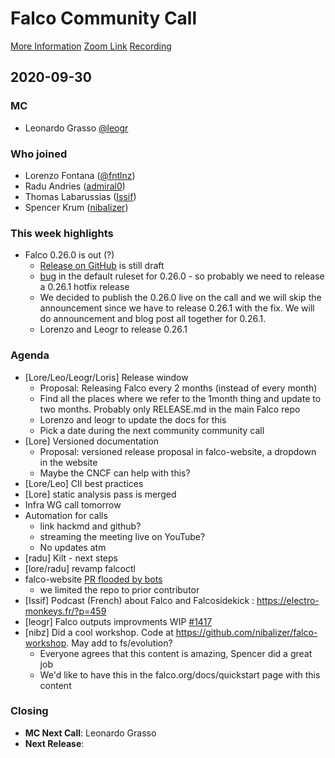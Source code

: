 # Falco Community Call

[More Information](https://github.com/falcosecurity/community)
[Zoom Link](https://zoom.us/my/cncffalcoproject)
[Recording](https://)

## 2020-09-30

### MC

- Leonardo Grasso [@leogr](https://github.com/leogr)
 
### Who joined

- Lorenzo Fontana ([@fntlnz](https://github.com/fntlnz))
- Radu Andries ([admiral0](https://github.com/admiral0))
- Thomas Labarussias ([Issif](https://github.com/Issif))
- Spencer Krum ([nibalizer](https://github.com/nibalizer))

### This week highlights

- Falco 0.26.0 is out (?)
    - [Release on GitHub](https://github.com/falcosecurity/falco/releases) is still draft
    - [bug](https://github.com/falcosecurity/falco/issues/1418) in the default ruleset for 0.26.0 - so probably we need to release a 0.26.1 hotfix release
    - We decided to publish the 0.26.0 live on the call and we will skip the announcement since we have to release 0.26.1 with the fix. We will do announcement and blog post all together for 0.26.1.
    - Lorenzo and Leogr to release 0.26.1

### Agenda

- [Lore/Leo/Leogr/Loris] Release window
    - Proposal: Releasing Falco every 2 months (instead of every month)
    - Find all the places where we refer to the 1month thing and update to two months. Probably only RELEASE.md in the main Falco repo
    - Lorenzo and leogr to update the docs for this
    - Pick a date during the next community community call
- [Lore] Versioned documentation
    - Proposal: versioned release proposal in falco-website, a dropdown in the website
    - Maybe the CNCF can help with this?
- [Lore/Leo] CII best practices
- [Lore] static analysis pass is merged
- Infra WG call tomorrow
- Automation for calls
    - link hackmd and github?
    - streaming the meeting live on YouTube?
    - No updates atm
- [radu] Kilt - next steps
- [lore/radu] revamp falcoctl
- falco-website [PR flooded by bots](https://github.com/falcosecurity/falco-website/pulls)
    - we limited the repo to prior contributor
- [Issif] Podcast (French) about Falco and Falcosidekick : https://electro-monkeys.fr/?p=459
- [leogr] Falco outputs improvments WIP [#1417](https://github.com/falcosecurity/falco/issues/1417)
- [nibz] Did a cool workshop. Code at https://github.com/nibalizer/falco-workshop. May add to fs/evolution?
    - Everyone agrees that this content is amazing, Spencer did a great job
    - We'd like to have this in the falco.org/docs/quickstart page with this content

### Closing

- **MC Next Call**: Leonardo Grasso
- **Next Release**: 
